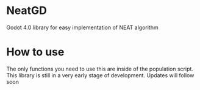 # NeatGD
Godot 4.0 library for easy implementation of NEAT algorithm
# How to use
The only functions you need to use this are inside of the population script.
This library is still in a very early stage of development.
Updates will follow soon
